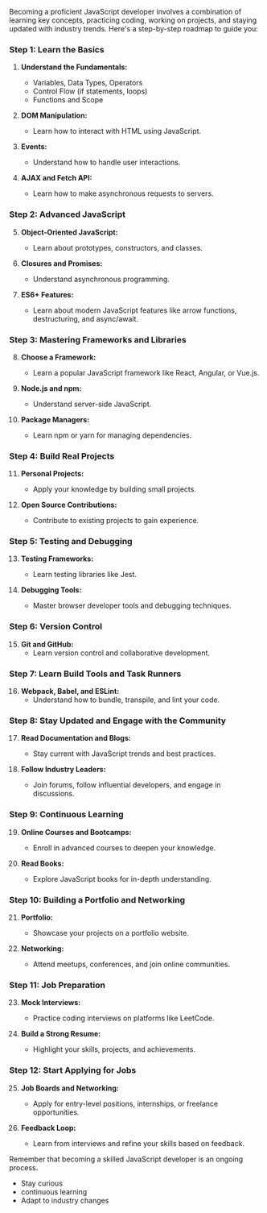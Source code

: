 Becoming a proficient JavaScript developer involves a combination of learning key concepts, practicing coding, working on projects, and staying updated with industry trends. Here's a step-by-step roadmap to guide you:

### Step 1: Learn the Basics

1. **Understand the Fundamentals:**
   - Variables, Data Types, Operators
   - Control Flow (if statements, loops)
   - Functions and Scope

2. **DOM Manipulation:**
   - Learn how to interact with HTML using JavaScript.

3. **Events:**
   - Understand how to handle user interactions.

4. **AJAX and Fetch API:**
   - Learn how to make asynchronous requests to servers.

### Step 2: Advanced JavaScript

5. **Object-Oriented JavaScript:**
   - Learn about prototypes, constructors, and classes.

6. **Closures and Promises:**
   - Understand asynchronous programming.

7. **ES6+ Features:**
   - Learn about modern JavaScript features like arrow functions, destructuring, and async/await.

### Step 3: Mastering Frameworks and Libraries

8. **Choose a Framework:**
   - Learn a popular JavaScript framework like React, Angular, or Vue.js.

9. **Node.js and npm:**
   - Understand server-side JavaScript.

10. **Package Managers:**
    - Learn npm or yarn for managing dependencies.

### Step 4: Build Real Projects

11. **Personal Projects:**
    - Apply your knowledge by building small projects.

12. **Open Source Contributions:**
    - Contribute to existing projects to gain experience.

### Step 5: Testing and Debugging

13. **Testing Frameworks:**
    - Learn testing libraries like Jest.

14. **Debugging Tools:**
    - Master browser developer tools and debugging techniques.

### Step 6: Version Control

15. **Git and GitHub:**
    - Learn version control and collaborative development.

### Step 7: Learn Build Tools and Task Runners

16. **Webpack, Babel, and ESLint:**
    - Understand how to bundle, transpile, and lint your code.

### Step 8: Stay Updated and Engage with the Community

17. **Read Documentation and Blogs:**
    - Stay current with JavaScript trends and best practices.

18. **Follow Industry Leaders:**
    - Join forums, follow influential developers, and engage in discussions.

### Step 9: Continuous Learning

19. **Online Courses and Bootcamps:**
    - Enroll in advanced courses to deepen your knowledge.

20. **Read Books:**
    - Explore JavaScript books for in-depth understanding.

### Step 10: Building a Portfolio and Networking

21. **Portfolio:**
    - Showcase your projects on a portfolio website.

22. **Networking:**
    - Attend meetups, conferences, and join online communities.

### Step 11: Job Preparation

23. **Mock Interviews:**
    - Practice coding interviews on platforms like LeetCode.

24. **Build a Strong Resume:**
    - Highlight your skills, projects, and achievements.

### Step 12: Start Applying for Jobs

25. **Job Boards and Networking:**
    - Apply for entry-level positions, internships, or freelance opportunities.

26. **Feedback Loop:**
    - Learn from interviews and refine your skills based on feedback.

Remember that becoming a skilled JavaScript developer is an ongoing process. 
- Stay curious
- continuous learning
- Adapt to industry changes
